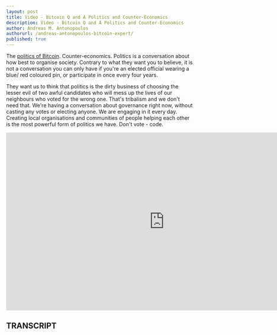 ```yaml
---
layout: post
title: Video - Bitcoin Q and A Politics and Counter-Economics
description: Video - Bitcoin Q and A Politics and Counter-Economics
author: Andreas M. Antonopoulos
authorurl: /andreas-antonopoulos-bitcoin-expert/
published: true
---
```


<p>The <a href="/video-learn-about-zen-coin/">politics of Bitcoin</a>. Counter-economics. Politics is a conversation about how best to organise society. Contrary to what they want you to believe, it is not a conversation you can only have if you're an elected official wearing a blue/ red coloured pin, or participate in once every four years. </p>

<p>They want us to think that politics is the dirty business of choosing the lesser evil of two awful candidates who will mess up the lives of our neighbours who voted for the wrong one. That's tribalism and we don't need that. We're having a conversation about governance right now, without casting any votes or electing anyone. We are engaging in it every day. Creating local organisations and communities of people helping each other is the most powerful form of politics we have. Don't vote - code.</p>

<center><iframe width="854" height="480" src="https://www.youtube.com/embed/t0NyxRftGBo?list=PLPQwGV1aLnTsHvzevl9BAUlfsfwFfU7aP" frameborder="0" allowfullscreen></iframe></center>

<h2>TRANSCRIPT</h2>
